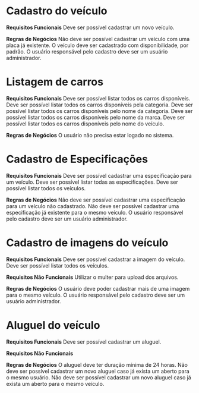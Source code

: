 # Cadastro do veículo

**Requisitos Funcionais**
Deve ser possível cadastrar um novo veículo.

**Regras de Negócios**
Não deve ser possível cadastrar um veículo com uma placa já existente.
O veículo deve ser cadastrado com disponibilidade, por padrão.
O usuário responsável pelo cadastro deve ser um usuário administrador.

# Listagem de carros

**Requisitos Funcionais**
Deve ser possível listar todos os carros disponíveis.
Deve ser possível listar todos os carros disponíveis pela categoria.
Deve ser possível listar todos os carros disponíveis pelo nome da categoria.
Deve ser possível listar todos os carros disponíveis pelo nome da marca.
Deve ser possível listar todos os carros disponíveis pelo nome do veículo.

**Regras de Negócios**
O usuário não precisa estar logado no sistema.

# Cadastro de Especificações

**Requisitos Funcionais**
Deve ser possível cadastrar uma especificação para um veículo.
Deve ser possível listar todas as especificações.
Deve ser possível listar todos os veículos.

**Regras de Negócios**
Não deve ser possível cadastrar uma especificação para um veículo não cadastrado.
Não deve ser possível cadastrar uma especificação já existente para o mesmo veículo.
O usuário responsável pelo cadastro deve ser um usuário administrador.

# Cadastro de imagens do veículo

**Requisitos Funcionais**
Deve ser possível cadastrar a imagem do veículo.
Deve ser possível listar todos os veículos.

**Requisitos Não Funcionais**
Utilizar o multer para upload dos arquivos.

**Regras de Negócios**
O usuário deve poder cadastrar mais de uma imagem para o mesmo veículo.
O usuário responsável pelo cadastro deve ser um usuário administrador.

# Aluguel do veículo

**Requisitos Funcionais**
Deve ser possível cadastrar um aluguel.

**Requisitos Não Funcionais**


**Regras de Negócios**
O aluguel deve ter duração mínima de 24 horas.
Não deve ser possível cadastrar um novo aluguel caso já exista um aberto para o mesmo usuário.
Não deve ser possível cadastrar um novo aluguel caso já exista um aberto para o mesmo veículo.

